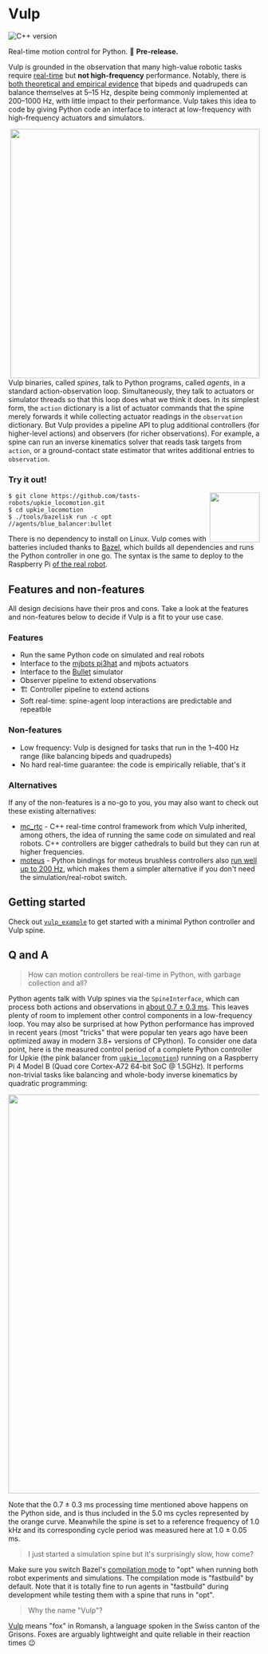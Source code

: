 # Vulp

![C++ version](https://img.shields.io/badge/C++-17/20-blue.svg?style=flat)

Real-time motion control for Python. 🚧 **Pre-release.**

Vulp is grounded in the observation that many high-value robotic tasks require [real-time](https://en.wiktionary.org/wiki/real-time#English) but **not high-frequency** performance. Notably, there is [both theoretical and empirical evidence](https://arxiv.org/pdf/1907.01805.pdf) that bipeds and quadrupeds can balance themselves at 5–15 Hz, despite being commonly implemented at 200–1000 Hz, with little impact to their performance. Vulp takes this idea to code by giving Python code an interface to interact at low-frequency with high-frequency actuators and simulators.

<!-- https://user-images.githubusercontent.com/1189580/170533494-840dcf5e-5529-4211-9e80-65fb715a8392.svg -->
<img src="https://user-images.githubusercontent.com/1189580/170685599-fc763737-d217-4f81-b0c9-e3728321e3c4.svg" width="500" align="right">

Vulp binaries, called _spines_, talk to Python programs, called _agents_, in a standard action-observation loop. Simultaneously, they talk to actuators or simulator threads so that this loop does what we think it does. In its simplest form, the ``action`` dictionary is a list of actuator commands that the spine merely forwards it while collecting actuator readings in the ``observation`` dictionary. But Vulp provides a pipeline API to plug additional controllers (for higher-level actions) and observers (for richer observations). For example, a spine can run an inverse kinematics solver that reads task targets from ``action``, or a ground-contact state estimator that writes additional entries to ``observation``.

### Try it out!

<!-- GIF: https://user-images.githubusercontent.com/1189580/170491850-dfbb4786-12ff-4fe8-8080-9413d68acfc1.gif -->
<!-- Issue: https://github.com/github/feedback/discussions/17256 -->

<img src="https://user-images.githubusercontent.com/1189580/170496331-e1293dd3-b50c-40ee-9c2e-f75f3096ebd8.png" height="100" align="right" />

```console
$ git clone https://github.com/tasts-robots/upkie_locomotion.git
$ cd upkie_locomotion
$ ./tools/bazelisk run -c opt //agents/blue_balancer:bullet
```

There is no dependency to install on Linux. Vulp comes with batteries included thanks to [Bazel](https://bazel.build/), which builds all dependencies  and runs the Python controller in one go. The syntax is the same to deploy to the Raspberry Pi [of the real robot](https://www.youtube.com/shorts/8b36XcCgh7s).

## Features and non-features

All design decisions have their pros and cons. Take a look at the features and non-features below to decide if Vulp is a fit to your use case.

### Features

- Run the same Python code on simulated and real robots
- Interface to the [mjbots pi3hat](https://mjbots.com/products/mjbots-pi3hat-r4-4b) and mjbots actuators
- Interface to the [Bullet](http://bulletphysics.org/) simulator
- Observer pipeline to extend observations
- 🏗️ Controller pipeline to extend actions
- Soft real-time: spine-agent loop interactions are predictable and repeatble

### Non-features

- Low frequency: Vulp is designed for tasks that run in the 1–400 Hz range (like balancing bipeds and quadrupeds)
- No hard real-time guarantee: the code is empirically reliable, that's it

### Alternatives

If any of the non-features is a no-go to you, you may also want to check out these existing alternatives:

* [mc\_rtc](https://github.com/jrl-umi3218/mc_rtc/) - C++ real-time control framework from which Vulp inherited, among others, the idea of running the same code on simulated and real robots. C++ controllers are bigger cathedrals to build but they can run at higher frequencies.
* [moteus](https://pypi.org/project/moteus/) - Python bindings for moteus brushless controllers also [run well up to 200 Hz](https://github.com/tasts-robots/vulp/blob/main/doc/loop_cycles.md#moteus-python-api), which makes them a simpler alternative if you don't need the simulation/real-robot switch.

## Getting started

Check out [``vulp_example``](https://github.com/tasts-robots/vulp_example) to get started with a minimal Python controller and Vulp spine.

## Q and A

> How can motion controllers be real-time in Python, with garbage collection and all?

Python agents talk with Vulp spines via the ``SpineInterface``, which can process both actions and observations in [about 0.7 ± 0.3 ms](doc/loop_cycles.md). This leaves plenty of room to implement other control components in a low-frequency loop. You may also be surprised at how Python performance has improved in recent years (most "tricks" that were popular ten years ago have been optimized away in modern 3.8+ versions of CPython). To consider one data point, here is the measured control period of a complete Python controller for Upkie (the pink balancer from [`upkie_locomotion`](https://github.com/tasts-robots/upkie_locomotion)) running on a Raspberry Pi 4 Model B (Quad core Cortex-A72 64-bit SoC @ 1.5GHz). It performs non-trivial tasks like balancing and whole-body inverse kinematics by quadratic programming:

<p align="center">
    <img src="https://user-images.githubusercontent.com/1189580/170681724-6b4eec14-779e-442a-969a-5fa053a457c0.svg" width="800">
</p>

Note that the 0.7 ± 0.3 ms processing time mentioned above happens on the Python side, and is thus included in the 5.0 ms cycles represented by the orange curve. Meanwhile the spine is set to a reference frequency of 1.0 kHz and its corresponding cycle period was measured here at 1.0 ± 0.05 ms.

> I just started a simulation spine but it's surprisingly slow, how come?

Make sure you switch Bazel's [compilation mode](https://bazel.build/reference/command-line-reference#flag--compilation_mode) to "opt" when running both robot experiments and simulations. The compilation mode is "fastbuild" by default. Note that it is totally fine to run agents in "fastbuild" during development while testing them with a spine that runs in "opt".

> Why the name "Vulp"?

[Vulp](https://en.wiktionary.org/wiki/vulp#Noun_2) means "fox" in Romansh, a language spoken in the Swiss canton of the Grisons. Foxes are arguably lightweight and quite reliable in their reaction times 😉
